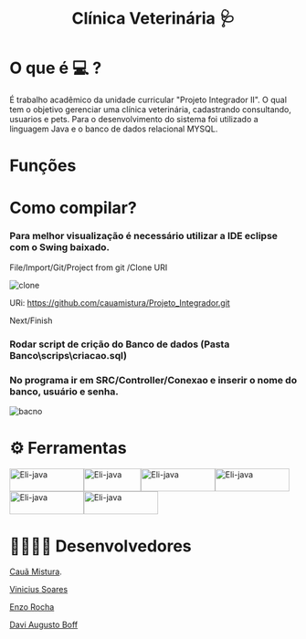 <h1 align="center"> Clínica Veterinária 🩺</h1>

# O que é 💻 ? 

É trabalho acadêmico da unidade curricular "Projeto Integrador II". O qual tem o objetivo gerenciar uma clínica veterinária, cadastrando consultando, usuarios e pets.
Para o desenvolvimento do sistema foi utilizado a linguagem Java e o banco de dados relacional MYSQL.

# Funções

# Como compilar? 

### Para melhor visualização é necessário utilizar a IDE eclipse com o Swing baixado.

File/Import/Git/Project from git /Clone URI

![clone](https://user-images.githubusercontent.com/110643682/224566917-a86ac664-f7d6-4669-84c6-9f1071e4682a.jpg)


URi: https://github.com/cauamistura/Projeto_Integrador.git

Next/Finish

### Rodar script de crição do Banco de dados (Pasta Banco\scrips\criacao.sql) 

### No programa ir em SRC/Controller/Conexao  e inserir o nome do banco, usuário e senha.

![bacno](https://user-images.githubusercontent.com/110643682/224567588-c21deef9-2356-49b6-936d-bc7e2f3bf76b.jpg)

# ⚙️ Ferramentas 

<img align="center" alt="Eli-java" height="40" width="130" src="https://img.shields.io/badge/MySQL-00000F?style=for-the-badge&logo=mysql&logoColor=white"><img align="center" alt="Eli-java" height="40" width="100" src="https://img.shields.io/badge/Java-ED8B00?style=for-the-badge&logo=openjdk&logoColor=white" ><img align="center" alt="Eli-java" height="40" width="130" src="https://img.shields.io/badge/Eclipse-2C2255?style=for-the-badge&logo=eclipse&logoColor=white"><img align="center" alt="Eli-java" height="40" width="130" src="https://img.shields.io/badge/GitHub-100000?style=for-the-badge&logo=github&logoColor=white">
<img align="center" alt="Eli-java" height="40" width="130" src="https://img.shields.io/badge/Canva-%2300C4CC.svg?&style=for-the-badge&logo=Canva&logoColor=white"><img align="center" alt="Eli-java" height="40" width="130" src="https://img.shields.io/badge/GIT-E44C30?style=for-the-badge&logo=git&logoColor=white">

</p>

# 👨‍💻👩‍💻 Desenvolvedores 

<p><a href="https://github.com/cauamistura">Cauã Mistura</a>.</p>
<p><a href="https://github.com/SoaresVini">Vinicius Soares</a></p>
<p><a href="https://github.com/enzo-rocha">Enzo Rocha</a></p>
<p><a href="https://github.com/Daviravezeiro">Davi Augusto Boff</a></p>
